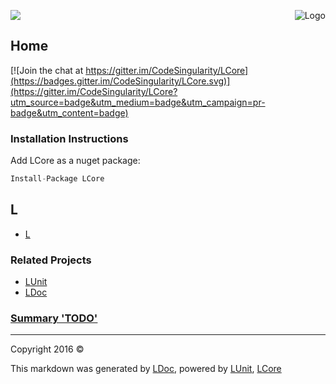 ![](LCore/L/Content/LCore-banner-large.png "")
<img align="right" src="LCore/L/Content/LCore-logo-small.png" alt="Logo" />

## Home

[![Join the chat at https://gitter.im/CodeSingularity/LCore](https://badges.gitter.im/CodeSingularity/LCore.svg)](https://gitter.im/CodeSingularity/LCore?utm_source=badge&utm_medium=badge&utm_campaign=pr-badge&utm_content=badge)

### Installation Instructions
Add LCore as a nuget package:
```cs
Install-Package LCore
```

## L

 - [L](LCore/L/docs/L.md)

### Related Projects
- [LUnit](https://github.com/CodeSingularity/LUnit) 
- [LDoc](https://github.com/CodeSingularity/LDoc) 

### [Summary &#39;TODO&#39;](LCore/TagSummary_TODO.md)



---

Copyright 2016 &copy; [](LCore/README.md) [](LCore/TableOfContents.md)

This markdown was generated by [LDoc](https://github.com/CodeSingularity/LDoc), powered by [LUnit](https://github.com/CodeSingularity/LUnit), [LCore](https://github.com/CodeSingularity/LCore)
